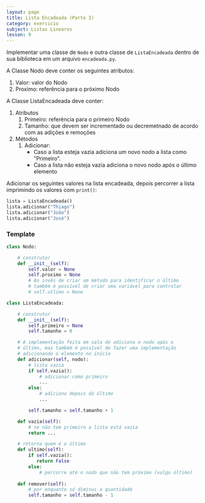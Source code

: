 ```yaml
---
layout: page
title: Lista Encadeada (Parte I)
category: exercicio
subject: Listas Lineares
lesson: 9
---
```

Implementar uma classe de ```Nodo``` e outra classe de ```ListaEncadeada``` dentro de sua biblioteca em um arquivo ```encadeada.py```.

A Classe Nodo deve conter os seguintes atributos:
1. Valor: valor do Nodo
2. Proximo: referência para o próximo Nodo

A Classe ListaEncadeada deve conter:
1. Atributos
    1. Primeiro: referência para o primeiro Nodo
    1. Tamanho: que devem ser incrementado ou decremetnado de acordo com as adições e remoções
1. Métodos
    1. Adicionar: 
        * Caso a lista esteja vazia adiciona um novo nodo a lista como "Primeiro".
        * Caso a lista não esteja vazia adiciona o novo nodo após o último elemento

Adicionar os seguintes valores na lista encadeada, depois percorrer a lista imprimindo os valores com ```print()```:
```python
lista = ListaEncadeada()
lista.adicionar("Thiago")
lista.adicionar("João")
lista.adicionar("José")
```

### Template
```python
class Nodo:

    # construtor
    def __init__(self):
        self.valor = None
        self.proximo = None
        # Ao invés de criar um método para identificar o último
        # também é possível de criar uma variável para controlar
        # self.utlimo = None

class ListaEncadeada:

    # construtor
    def __init__(self):
        self.primeiro = None
        self.tamanho = 0

    # A implementação feita em sala de adiciona o nodo após o 
    # último, mas também é possível de fazer uma implementação
    # adicionando o elemento no início
    def adicionar(self, nodo):
        # lista vazia
        if self.vazia():
            # adicionar como primeiro
            ...
        else:
            # adiciona depois do último
            ...

        self.tamanho = self.tamanho + 1

    def vazia(self):
        # se não tem primeiro a lista está vazia
        return ...

    # retorna quem é o último
    def ultimo(self):
        if self.vazia():
           return False
        else:
            # percorre até o nodo que não tem próximo (vulgo último)
        
    def remover(self):
        # por enquanto só diminui a quantidade
        self.tamanho = self.tamanho - 1
```